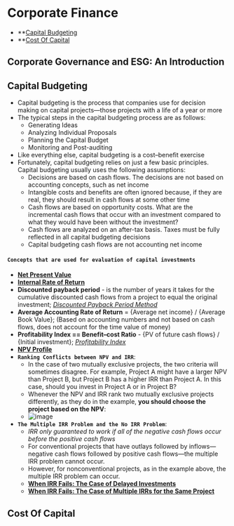 # Corporate Finance
- **[Capital Budgeting](#Capital-Budgeting)
- **[Cost Of Capital](#Cost-Of-Capital)

## Corporate Governance and ESG: An Introduction

## Capital Budgeting
- Capital budgeting is the process that companies use for decision making on capital 
projects—those projects with a life of a year or more
- The typical steps in the capital budgeting process 
are as follows:
  - Generating Ideas
  - Analyzing Individual Proposals
  - Planning the Capital Budget
  - Monitoring and Post-auditing
- Like everything else, capital budgeting is a cost–benefit exercise
- Fortunately, capital budgeting relies on just a few basic principles. Capital budgeting usually uses the following assumptions:
  - Decisions are based on cash flows. The decisions are not based on accounting concepts, such as net income
  - Intangible costs and benefits are often ignored because, if they are real, they should result in cash flows at some other time
  - Cash flows are based on opportunity costs. What are the incremental cash flows that occur with an investment compared to what they would have been without the investment?
  - Cash flows are analyzed on an after-tax basis. Taxes must be fully reflected in all capital budgeting decisions
  - Capital budgeting cash flows are not accounting net income


#### ```Concepts that are used for evaluation of capital investments```
- **[Net Present Value](https://github.com/Mike-Vilms/cfa-i-qm/blob/main/Net-Present-Value.md)**
- **[Internal Rate of Return](https://github.com/Mike-Vilms/cfa-i-qm/blob/main/Internal-Rate-of-Return.md)**
- **Discounted payback period** - is the number of years it takes for the cumulative discounted cash flows from a project to equal the original investment; *[Discounted Payback Period Method](https://www.youtube.com/watch?v=CT-MaW7N5Hw)*
- **Average Accounting Rate of Return** = {Average net income} / {Average Book Value}; (Based on accounting numbers and not based on cash flows, does not account for the time value of money)
- **Profitability Index == Benefit–cost Ratio** - {PV of future cash flows} / {Initial investment}; *[Profitability Index](https://www.youtube.com/watch?v=h0OcPTfoGQw)*
- **[NPV Profile](https://github.com/Mike-Vilms/cfa-i-cf/blob/main/NPV-Profile.md)**
- **```Ranking Conflicts between NPV and IRR```**:
  - In the case of two mutually exclusive projects, the two criteria will sometimes disagree. For example, Project A might have a larger NPV than Project B, but Project B has a higher IRR than Project A. In this case, should you invest in Project A or in Project B?
  - Whenever the NPV and IRR rank two mutually exclusive projects differently, as they do in the example, **you should choose the project based on the NPV**:
  - ![image](https://user-images.githubusercontent.com/85560091/153772756-c576823c-d70e-4140-a200-6887437ca4a5.png)
- **```The Multiple IRR Problem and the No IRR Problem```**: 
  - *IRR only guaranteed to work if all of the negative cash flows occur before the positive cash flows*
  - For conventional projects that have outlays followed by inflows—negative cash flows followed by positive cash flows—the multiple IRR problem cannot occur.
  - However, for nonconventional projects, as in the example above, the multiple IRR problem can occur.
  - **[When IRR Fails: The Case of Delayed Investments](https://www.youtube.com/watch?v=Y4rDniH3Nk0)**
  - **[When IRR Fails: The Case of Multiple IRRs for the Same Project](https://www.youtube.com/watch?v=BohOLldcoxk)**

## Cost Of Capital
